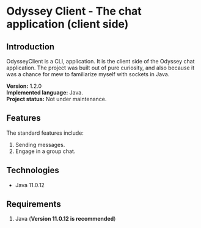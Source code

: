 # Odyssey Client - The chat application (client side)

## Introduction
OdysseyClient is a CLI, application. It is the client side of the Odyssey chat application. The project was built out of pure curiosity, and also because it was a chance for mew to familiarize myself with sockets in Java.

**Version:** 1.2.0<br>
**Implemented language:** Java.<br>
**Project status:** Not under maintenance.

## Features
The standard features include:
1. Sending messages.
1. Engage in a group chat.

## Technologies
* Java 11.0.12

## Requirements
1. Java (**Version 11.0.12 is recommended**)

